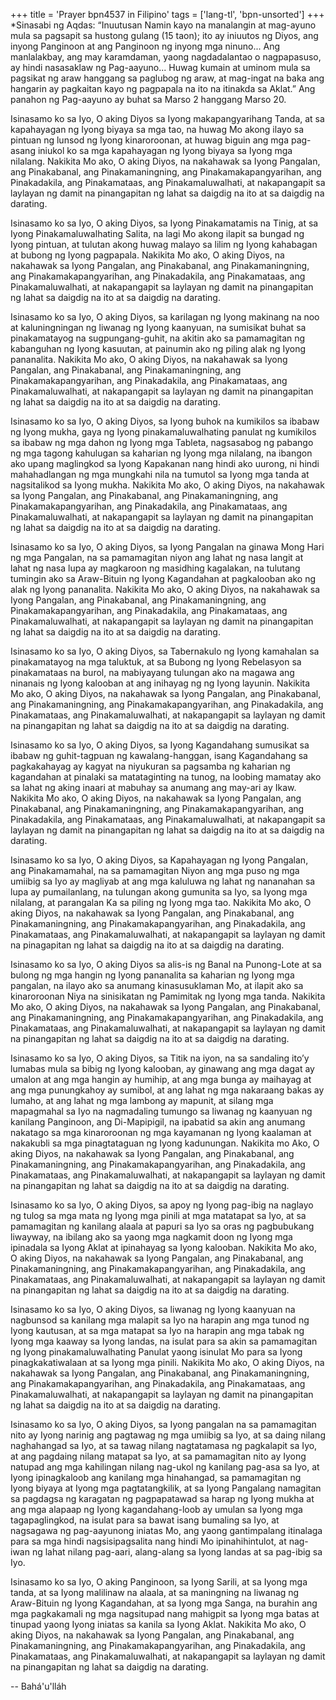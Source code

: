 +++
title = 'Prayer bpn4537 in Filipino'
tags = ['lang-tl', 'bpn-unsorted']
+++
*Sinasabi ng Aqdas: “Inuutusan Namin kayo na manalangin at mag-ayuno mula sa pagsapit sa hustong gulang (15 taon); ito ay iniuutos ng Diyos, ang inyong Panginoon at ang Panginoon ng inyong mga ninuno... Ang manlalakbay, ang may karamdaman, yaong nagdadalantao o nagpapasuso, ay hindi nasasaklaw ng Pag-aayuno... Huwag kumain at uminom mula sa pagsikat ng araw hanggang sa paglubog ng araw, at mag-ingat na baka ang hangarin ay pagkaitan kayo ng pagpapala na ito na itinakda sa Aklat.” Ang panahon ng Pag-aayuno ay buhat sa Marso 2 hanggang Marso 20.

Isinasamo ko sa Iyo, O aking Diyos sa Iyong makapangyarihang Tanda, at sa kapahayagan ng Iyong biyaya sa mga tao, na huwag Mo akong ilayo sa pintuan ng lunsod ng Iyong kinaroroonan, at huwag biguin ang mga pag-asang iniukol ko sa mga kapahayagan ng Iyong biyaya sa Iyong mga nilalang.  Nakikita Mo ako, O aking Diyos, na nakahawak sa Iyong Pangalan, ang Pinakabanal, ang Pinakamaningning, ang Pinakamakapangyarihan, ang Pinakadakila, ang Pinakamataas, ang Pinakamaluwalhati, at nakapangapit sa laylayan ng damit na pinangapitan ng lahat sa daigdig na ito at sa daigdig na darating.

Isinasamo ko sa Iyo, O aking Diyos, sa Iyong Pinakamatamis na Tinig, at sa Iyong Pinakamaluwalhating Salita, na lagi Mo akong ilapit sa bungad ng Iyong pintuan, at tulutan akong huwag malayo sa lilim ng Iyong kahabagan at bubong ng Iyong pagpapala. Nakikita Mo ako, O aking Diyos, na nakahawak sa Iyong Pangalan, ang Pinakabanal, ang Pinakamaningning, ang Pinakamakapangyarihan, ang Pinakadakila, ang Pinakamataas, ang Pinakamaluwalhati, at nakapangapit sa laylayan ng damit na pinangapitan ng lahat sa daigdig na ito at sa daigdig na darating.

Isinasamo ko sa Iyo, O aking Diyos, sa karilagan ng Iyong makinang na noo at kaluningningan ng liwanag ng Iyong kaanyuan, na sumisikat buhat sa pinakamatayog na sugpungang-guhit, na akitin ako sa pamamagitan ng kabanguhan ng Iyong kasuutan, at painumin ako ng piling alak ng Iyong pananalita. Nakikita Mo ako, O aking Diyos, na nakahawak sa Iyong Pangalan, ang Pinakabanal, ang Pinakamaningning, ang Pinakamakapangyarihan, ang Pinakadakila, ang Pinakamataas, ang Pinakamaluwalhati, at nakapangapit sa laylayan ng damit na pinangapitan ng lahat sa daigdig na ito at sa daigdig na darating.

Isinasamo ko sa Iyo, O aking Diyos, sa Iyong buhok na kumikilos sa ibabaw ng Iyong mukha, gaya ng Iyong pinakamaluwalhating panulat ng kumikilos sa ibabaw ng mga dahon ng Iyong mga Tableta, nagsasabog ng pabango ng mga tagong kahulugan sa kaharian ng Iyong mga nilalang, na ibangon ako upang maglingkod sa Iyong Kapakanan nang hindi ako uurong, ni hindi mahahadlangan ng mga mungkahi nila na tumutol sa Iyong mga tanda at nagsitalikod sa Iyong mukha. Nakikita Mo ako, O aking Diyos, na nakahawak sa Iyong Pangalan, ang Pinakabanal, ang Pinakamaningning, ang Pinakamakapangyarihan, ang Pinakadakila, ang Pinakamataas, ang Pinakamaluwalhati, at nakapangapit sa laylayan ng damit na pinangapitan ng lahat sa daigdig na ito at sa daigdig na darating.

Isinasamo ko sa Iyo, O aking Diyos, sa Iyong Pangalan na ginawa Mong Hari ng mga Pangalan, na sa pamamagitan niyon ang lahat ng nasa langit at lahat ng nasa lupa ay magkaroon ng masidhing kagalakan, na tulutang tumingin ako sa Araw-Bituin ng Iyong Kagandahan at pagkalooban ako ng alak ng Iyong pananalita. Nakikita Mo ako, O aking Diyos, na nakahawak sa Iyong Pangalan, ang Pinakabanal, ang Pinakamaningning, ang Pinakamakapangyarihan, ang Pinakadakila, ang Pinakamataas, ang Pinakamaluwalhati, at nakapangapit sa laylayan ng damit na pinangapitan ng lahat sa daigdig na ito at sa daigdig na darating.

Isinasamo ko sa Iyo, O aking Diyos, sa Tabernakulo ng Iyong kamahalan sa pinakamatayog na mga taluktuk, at sa Bubong ng Iyong Rebelasyon sa pinakamataas na burol, na mabiyayang tulungan ako na magawa ang ninanais ng Iyong kalooban at ang inihayag ng ng Iyong layunin. Nakikita Mo ako, O aking Diyos, na nakahawak sa Iyong Pangalan, ang Pinakabanal, ang Pinakamaningning, ang Pinakamakapangyarihan, ang Pinakadakila, ang Pinakamataas, ang Pinakamaluwalhati, at nakapangapit sa laylayan ng damit na pinangapitan ng lahat sa daigdig na ito at sa daigdig na darating.

Isinasamo ko sa Iyo, O aking Diyos, sa Iyong Kagandahang sumusikat sa ibabaw ng guhit-tagpuan ng kawalang-hanggan, isang Kagandahang sa pagkakahayag ay kagyat na niyukuran sa pagsamba ng kaharian ng kagandahan at pinalaki sa matataginting na tunog, na loobing mamatay ako sa lahat ng aking inaari at mabuhay sa anumang ang may-ari ay Ikaw. Nakikita Mo ako, O aking Diyos, na nakahawak sa Iyong Pangalan, ang Pinakabanal, ang Pinakamaningning, ang Pinakamakapangyarihan, ang Pinakadakila, ang Pinakamataas, ang Pinakamaluwalhati, at nakapangapit sa laylayan ng damit na pinangapitan ng lahat sa daigdig na ito at sa daigdig na darating.

Isinasamo ko sa Iyo, O aking Diyos, sa Kapahayagan ng Iyong Pangalan, ang Pinakamamahal, na sa pamamagitan Niyon ang mga puso ng mga umiibig sa Iyo ay magliyab at ang mga kaluluwa ng lahat ng nananahan sa lupa ay pumailanlang, na tulungan akong gumunita sa Iyo, sa Iyong mga nilalang, at parangalan Ka sa piling ng Iyong mga tao. Nakikita Mo ako, O aking Diyos, na nakahawak sa Iyong Pangalan, ang Pinakabanal, ang Pinakamaningning, ang Pinakamakapangyarihan, ang Pinakadakila, ang Pinakamataas, ang Pinakamaluwalhati, at nakapangapit sa laylayan ng damit na pinagapitan ng lahat sa daigdig na ito at sa daigdig na darating.

Isinasamo ko sa Iyo, O aking Diyos sa alis-is ng Banal na Punong-Lote at sa bulong ng mga hangin ng Iyong pananalita sa kaharian ng Iyong mga pangalan, na ilayo ako sa anumang kinasusuklaman Mo, at ilapit ako sa kinaroroonan Niya na sinisikatan ng Pamimitak ng Iyong mga tanda. Nakikita Mo ako, O aking Diyos, na nakahawak sa Iyong Pangalan, ang Pinakabanal, ang Pinakamaningning, ang Pinakamakapangyarihan, ang Pinakadakila, ang Pinakamataas, ang Pinakamaluwalhati, at nakapangapit sa laylayan ng damit na pinangapitan ng lahat sa daigdig na ito at sa daigdig na darating.

Isinasamo ko sa Iyo, O aking Diyos, sa Titik na iyon, na sa sandaling ito’y lumabas mula sa bibig ng Iyong kalooban, ay ginawang ang mga dagat ay umalon at ang mga hangin ay humihip, at ang mga bunga ay maihayag at ang mga punungkahoy ay sumibol, at ang lahat ng mga nakaraang bakas ay lumaho, at ang lahat ng mga lambong ay mapunit, at silang mga mapagmahal sa Iyo na nagmadaling tumungo sa liwanag ng kaanyuan ng kanilang Panginoon, ang Di-Mapipigil, na ipabatid sa akin ang anumang nakatago sa mga kinaroroonan ng mga kayamanan ng Iyong kaalaman at nakakubli sa mga pinagtataguan ng Iyong kadunungan. Nakikita mo Ako, O aking Diyos, na nakahawak sa Iyong Pangalan, ang Pinakabanal, ang Pinakamaningning, ang Pinakamakapangyarihan, ang Pinakadakila, ang Pinakamataas, ang Pinakamaluwalhati, at nakapangapit sa laylayan ng damit na pinangapitan ng lahat sa daigdig na ito at sa daigdig na darating.

Isinasamo ko sa Iyo, O aking Diyos, sa apoy ng Iyong pag-ibig na naglayo ng tulog sa mga mata ng Iyong mga pinili at mga matatapat sa Iyo, at sa pamamagitan ng kanilang alaala at papuri sa Iyo sa oras ng pagbubukang liwayway, na ibilang ako sa yaong mga nagkamit doon ng Iyong mga ipinadala sa Iyong Aklat at ipinahayag sa Iyong kalooban. Nakikita Mo ako, O aking Diyos, na nakahawak sa Iyong Pangalan, ang Pinakabanal, ang Pinakamaningning, ang Pinakamakapangyarihan, ang Pinakadakila, ang Pinakamataas, ang Pinakamaluwalhati, at nakapangapit sa laylayan ng damit na pinangapitan ng lahat sa daigdig na ito at sa daigdig na darating.

Isinasamo ko sa Iyo, O aking Diyos, sa liwanag ng Iyong kaanyuan na nagbunsod sa kanilang mga malapit sa Iyo na harapin ang mga tunod ng Iyong kautusan, at sa mga matapat sa Iyo na harapin ang mga tabak ng Iyong mga kaaway sa Iyong landas, na isulat para sa akin sa pamamagitan ng Iyong pinakamaluwalhating Panulat yaong isinulat Mo para sa Iyong pinagkakatiwalaan at sa Iyong mga pinili. Nakikita Mo ako, O aking Diyos, na nakahawak sa Iyong Pangalan, ang Pinakabanal, ang Pinakamaningning, ang Pinakamakapangyarihan, ang Pinakadakila, ang Pinakamataas, ang Pinakamaluwalhati, at nakapangapit sa laylayan ng damit na pinangapitan ng lahat sa daigdig na ito at sa daigdig na darating.

Isinasamo ko sa Iyo, O aking Diyos, sa Iyong pangalan na sa pamamagitan nito ay Iyong narinig ang pagtawag ng mga umiibig sa Iyo, at sa daing nilang naghahangad sa Iyo, at sa tawag nilang nagtatamasa ng pagkalapit sa Iyo, at ang pagdaing nilang matapat sa Iyo, at sa pamamagitan nito ay Iyong natupad ang mga kahilingan nilang nag-ukol ng kanilang pag-asa sa Iyo, at Iyong ipinagkaloob ang kanilang mga hinahangad, sa pamamagitan ng Iyong biyaya at Iyong mga pagtatangkilik, at sa Iyong Pangalang namagitan sa pagdagsa ng karagatan ng pagpapatawad sa harap ng Iyong mukha at ang mga alapaap ng Iyong kagandahang-loob ay umulan sa Iyong mga tagapaglingkod, na isulat para sa bawat isang bumaling sa Iyo, at nagsagawa ng pag-aayunong iniatas Mo, ang yaong gantimpalang itinalaga para sa mga hindi nagsisipagsalita nang hindi Mo ipinahihintulot, at nag-iwan ng lahat nilang pag-aari, alang-alang sa Iyong landas at sa pag-ibig sa Iyo.

Isinasamo ko sa Iyo, O aking Panginoon, sa Iyong Sarili, at sa Iyong mga tanda, at sa Iyong malilinaw na alaala, at sa maningning na liwanag ng Araw-Bituin ng Iyong Kagandahan, at sa Iyong mga Sanga, na burahin ang mga pagkakamali ng mga nagsitupad nang mahigpit sa Iyong mga batas at tinupad yaong Iyong iniatas sa kanila sa Iyong Aklat. Nakikita Mo ako, O aking Diyos, na nakahawak sa Iyong Pangalan, ang Pinakabanal, ang Pinakamaningning, ang Pinakamakapangyarihan, ang Pinakadakila, ang Pinakamataas, ang Pinakamaluwalhati, at nakapangapit sa laylayan ng damit na pinangapitan ng lahat sa daigdig na darating.

-- Bahá'u'lláh
